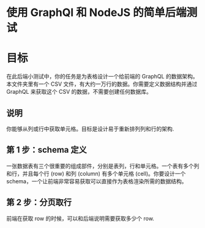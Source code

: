 # 使用 GraphQl 和 NodeJS 的简单后端测试

# 目标

在此后端小测试中，你的任务是为表格设计一个给前端的 GraphQL 的数据架构。本文件夹里有一个 CSV 文件，有大约一万行的数据。你需要定义数据结构并通过 GraphQL 来获取这个 CSV 的数据，不需要创建任何数据库。

## 说明

你能够从列或行中获取单元格。目标是设计易于重新排列列和行的架构.

## 第 1 步：schema 定义

一张数据表有三个很重要的组成部件，分别是表列，行和单元格。一个表有多个列和行，并且每个行 (row) 和列 (column) 有多个单元格 (cell)。你要设计一个 schema，一个让前端非常容易获取可以直接作为表格渲染所需的数据结构。

## 第 2 步：分页取行

前端在获取 row 的时候，可以和后端说明需要获取多少个 row.
